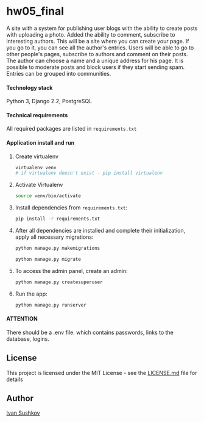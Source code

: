 # hw05_final
A site with a system for publishing user blogs with the ability to create posts with uploading a photo.
Added the ability to comment, subscribe to interesting authors.
This will be a site where you can create your page. If you go to it, you can see all the author's entries.
Users will be able to go to other people's pages, subscribe to authors and comment on their posts.
The author can choose a name and a unique address for his page.
It is possible to moderate posts and block users if they start sending spam.
Entries can be grouped into communities.

#### Technology stack
Python 3, Django 2.2, PostgreSQL

#### Technical requirements
All required packages are listed in ```requirements.txt```

#### Application install and run
1. Create virtualenv
    ```bash
    virtualenv venv
    # if virtualenv doesn't exist - pip install virtualenv
    ```
2. Activate Virtualenv

    ```bash
    source venv/bin/activate
    ```
3. Install dependencies from ```requirements.txt```:

    ```bash
    pip install -r requirements.txt
    ```
4. After all dependencies are installed and complete their initialization, apply all necessary migrations:

    ```bash
    python manage.py makemigrations
    ```

    ```bash
    python manage.py migrate
    ```
5. To access the admin panel, create an admin:

    ```bash
    python manage.py createsuperuser
    ```
6. Run the app:

    ```bash
    python manage.py runserver
    ```
#### ATTENTION
There should be a .env file. which contains passwords, links to the database, logins.

## License
This project is licensed under the MIT License - see the [LICENSE.md](https://github.com/ionesu/hw05_final/tree/master/LICENSE) file for details

## Author
[Ivan Sushkov](https://github.com/ionesu/)
